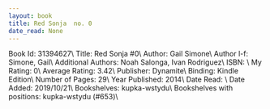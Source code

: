 ```yaml
---
layout: book
title: Red Sonja  no. 0
date_read: None
---
```


Book Id: 31394627\ 
Title: Red Sonja #0\ 
Author: Gail Simone\ 
Author l-f: Simone, Gail\ 
Additional Authors: Noah Salonga, Ivan Rodriguez\ 
ISBN: \ 
My Rating: 0\ 
Average Rating: 3.42\ 
Publisher: Dynamite\ 
Binding: Kindle Edition\ 
Number of Pages: 29\ 
Year Published: 2014\ 
Date Read: \ 
Date Added: 2019/10/21\ 
Bookshelves: kupka-wstydu\ 
Bookshelves with positions: kupka-wstydu (#653)\ 

